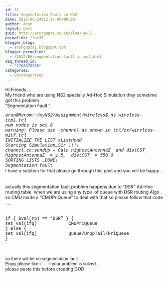 ```yaml
---
id: 37
title: Segmentation Fault in NS2
date: 2012-06-24T12:27:00+00:00
author: Arun
layout: post
guid: http://arungupta.co.in/blog/?p=37
permalink: /?p=37
blogger_blog:
  - arungupta1.blogspot.com
blogger_permalink:
  - /2012/06/segmentation-fault-in-ns2.html
dsq_thread_id:
  - "1768378556"
categories:
  - Uncategorized
---
```

<div dir="ltr" style="text-align: left;">
  Hi Friends &#8230;<br /> My friend who are using NS2 specially Ad-Hoc Simulation they sometime got this problem<br /> &#8220;Segmentation Fault &#8221;</p> 
  
  <address>
    <span style="font-family: 'Courier New', Courier, monospace;">arun@Merom:~/myNS2/Assignment/Wireless$ ns wireless-tcp1.tcl </span><br /> <span style="font-family: 'Courier New', Courier, monospace;">num_nodes is set 8</span><br /> <span style="font-family: 'Courier New', Courier, monospace;">warning: Please use -channel as shown in tcl/ex/wireless-mitf.tcl</span><br /> <span style="font-family: 'Courier New', Courier, monospace;">INITIALIZE THE LIST xListHead</span><br /> <span style="font-family: 'Courier New', Courier, monospace;">Starting Simulation&#8230;Sir !!!!</span><br /> <span style="font-family: 'Courier New', Courier, monospace;">channel.cc:sendUp &#8211; Calc highestAntennaZ_ and distCST_</span><br /> <span style="font-family: 'Courier New', Courier, monospace;">highestAntennaZ_ = 1.5,  distCST_ = 550.0</span><br /> <span style="font-family: 'Courier New', Courier, monospace;">SORTING LISTS &#8230;DONE!</span><br /> <span style="font-family: 'Courier New', Courier, monospace;">Segmentation fault</span>
  </address>
  
  <div>
  </div>
  
  <div>
  </div>
  
  <div>
  </div>
  
  <div>
  </div>
  
  <div>
    <span style="font-family: inherit;">I have a solution for that please go through this post and you will be happy ..</span>
  </div>
  
  <div>
    <span style="font-family: inherit;"> </span>
  </div>
  
  <div>
    <span style="font-family: inherit;"> </span>
  </div>
  
  <div>
    <span style="font-family: inherit;">actually this segmentation fault problem happens due to &#8220;DSR&#8221; Ad-Hoc routing table  when we are using any type  of queue with DSR routing Algo . so CMU made a &#8220;</span><span style="background-color: white;">CMUPriQueue&#8221; to deal with that so please follow that code &#8230;..</span>
  </div>
  
  <div>
    <span style="background-color: white;"> </span>
  </div>
  
  <div>
    <span style="background-color: white;"> </span>
  </div>
  
  <div>
    <span style="font-family: 'Courier New', Courier, monospace;">if { $val(rp) == &#8220;DSR&#8221; } {</span>
  </div>
  
  <div>
    <span style="font-family: 'Courier New', Courier, monospace;">set val(ifq)            CMUPriQueue</span>
  </div>
  
  <div>
    <span style="font-family: 'Courier New', Courier, monospace;">} else {</span>
  </div>
  
  <div>
    <span style="font-family: 'Courier New', Courier, monospace;">set val(ifq)            Queue/DropTail/PriQueue</span>
  </div>
  
  <div>
    <span style="font-family: 'Courier New', Courier, monospace;"><span style="background-color: white;">}</span><span style="background-color: white;"> </span></span>
  </div>
  
  <div>
    <span style="font-family: 'Courier New', Courier, monospace;"><span style="background-color: white;"> </span></span>
  </div>
  
  <div>
    <span style="font-family: 'Courier New', Courier, monospace;"><span style="background-color: white;"> </span></span>
  </div>
  
  <div>
    <span style="font-family: 'Courier New', Courier, monospace;"><span style="background-color: white;"> </span></span>
  </div>
  
  <div>
    <span style="font-family: Arial, Helvetica, sans-serif;">so there will be no segmentation fault &#8230;.</span>
  </div>
  
  <div>
    <span style="font-family: Arial, Helvetica, sans-serif;">Enjoy please like it &#8230; if your problem is solved .</span>
  </div>
  
  <div>
    please paste this before creating GOD
  </div>
  
  <div>
    <span style="font-family: 'Courier New', Courier, monospace;"><span style="background-color: white;"> </span></span>
  </div>
  
  <div>
    <span style="font-family: 'Courier New', Courier, monospace;"><span style="background-color: white;"> </span></span>
  </div>
</div>